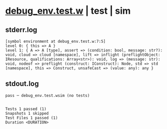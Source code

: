 # [debug_env.test.w](../../../../../examples/tests/valid/debug_env.test.w) | test | sim

## stderr.log
```log
[symbol environment at debug_env.test.w:7:5]
level 0: { this => A }
level 1: { A => A [type], assert => (condition: bool, message: str?): void, cloud => cloud [namespace], lift => inflight (preflightObject: IResource, qualifications: Array<str>): void, log => (message: str): void, nodeof => preflight (construct: IConstruct): Node, std => std [namespace], this => Construct, unsafeCast => (value: any): any }
```

## stdout.log
```log
pass ─ debug_env.test.wsim (no tests)
 
 
Tests 1 passed (1)
Snapshots 1 skipped
Test Files 1 passed (1)
Duration <DURATION>
```

